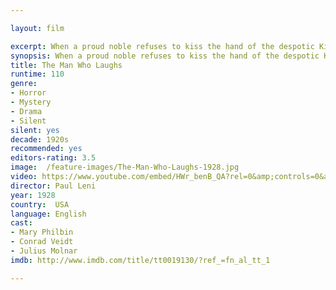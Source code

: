 ```yaml
---

layout: film

excerpt: When a proud noble refuses to kiss the hand of the despotic King James in 1690, he is cruelly executed and his son surgically disfigured.
synopsis: When a proud noble refuses to kiss the hand of the despotic King James in 1690, he is cruelly executed and his son surgically disfigured.
title: The Man Who Laughs
runtime: 110
genre:
- Horror
- Mystery 
- Drama
- Silent
silent: yes
decade: 1920s
recommended: yes
editors-rating: 3.5
image:  /feature-images/The-Man-Who-Laughs-1928.jpg
video: https://www.youtube.com/embed/HWr_benB_QA?rel=0&amp;controls=0&amp;showinfo=0
director: Paul Leni  
year: 1928
country:  USA
language: English
cast:
- Mary Philbin
- Conrad Veidt
- Julius Molnar
imdb: http://www.imdb.com/title/tt0019130/?ref_=fn_al_tt_1

--- 
```



